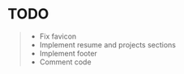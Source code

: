 # TODO  
> - Fix favicon
> - Implement resume and projects sections
> - Implement footer
> - Comment code
